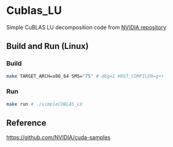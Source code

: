 # Cublas_LU

Simple CuBLAS LU decomposition code from [NVIDIA repository](https://github.com/NVIDIA/cuda-samples)

## Build and Run (Linux)

### Build
```bash
make TARGET_ARCH=x86_64 SMS="75" # dbg=1 HOST_COMPILER=g++
```

### Run
```bash
make run # ./simpleCUBLAS_LU
```

## Reference
https://github.com/NVIDIA/cuda-samples